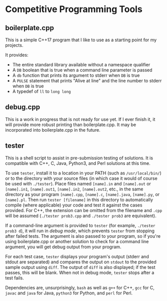 # Competitive Programming Tools

## boilerplate.cpp

This is a simple C++17 program that I like to use as a starting point for my projects.

It provides:
* The entire standard library available without a namespace qualifier
* A `DB` boolean that is true when a command line parameter is passed
* A `db` function that prints its argument to stderr when `DB` is true
* A `PULSE` statement that prints "Alive at line" and the line number to stderr when `DB` is true
* A typedef of `ll` to `long long`

## debug.cpp

This is a work in progress that is not ready for use yet. If I ever finish it, it will provide more robust printing than boilerplate.cpp. It may be incorporated into boilerplate.cpp in the future.

## tester

This is a shell script to assist in pre-submission testing of solutions. It is compatible with C++, C, Java, Python3, and Perl solutions at this time.

To use `tester`, install it to a location in your PATH (such as `/usr/local/bin/`) or to the directory with your source files (in which case it would of course be used with `./tester`). Place files named `[name].in` and `[name].out` or `[name].in1`, `[name].out1`, `[name].in2`, `[name].out2`, etc., in the same directory as your program `[name].cpp`, `[name].c`, `[name].java`, `[name].py`, or `[name].pl`. Then run `tester [filename]` in this directory to automatically compile (where applicable) your code and test it against the cases provided. For C++, the extension can be omitted from the filename and `.cpp` will be assumed (`./tester prob3.cpp` and `./tester prob3` are equivalent).

If a command-line argument is provided to `tester` (for example, `./tester prob3 d`), it will run in *debug mode*, which prevents `tester` from stopping after failed tests. The argument is also passed to your program, so if you're using boilerplate.cpp or another solution to check for a command line argument, you will get debug output from your program.

For each test case, `tester` displays your program's output (stderr and stdout are separated) and compares the output on `stdout` to the provided sample output using `diff`. The output of `diff` is also displayed; if the test passes, this will be blank. When not in debug mode, `tester` stops after a test fails.

Dependencies are, unsurprisingly, `bash` as well as `g++` for C++, `gcc` for C, `javac` and `java` for Java, `python3` for Python, and `perl` for Perl.